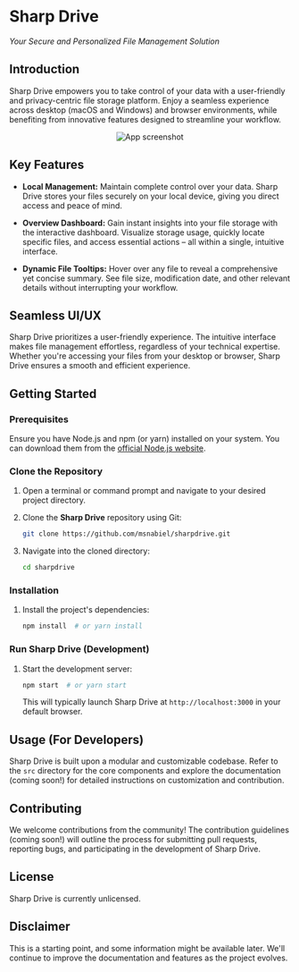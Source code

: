 # **Sharp Drive**
*Your Secure and Personalized File Management Solution*

**Introduction**
---

Sharp Drive empowers you to take control of your data with a user-friendly and privacy-centric file storage platform. Enjoy a seamless experience across desktop (macOS and Windows) and browser environments, while benefiting from innovative features designed to streamline your workflow.

<p align="center">
  <img src="apps/landing/public/github.webp" alt="App screenshot">
  <br />
</p>

## **Key Features**

- **Local Management:** Maintain complete control over your data. Sharp Drive stores your files securely on your local device, giving you direct access and peace of mind.
  
- **Overview Dashboard:** Gain instant insights into your file storage with the interactive dashboard. Visualize storage usage, quickly locate specific files, and access essential actions – all within a single, intuitive interface.

- **Dynamic File Tooltips:** Hover over any file to reveal a comprehensive yet concise summary. See file size, modification date, and other relevant details without interrupting your workflow.

## **Seamless UI/UX**

Sharp Drive prioritizes a user-friendly experience. The intuitive interface makes file management effortless, regardless of your technical expertise. Whether you're accessing your files from your desktop or browser, Sharp Drive ensures a smooth and efficient experience.

## **Getting Started**

### **Prerequisites**

Ensure you have Node.js and npm (or yarn) installed on your system. You can download them from the [official Node.js website](https://nodejs.org/en/about/previous-releases).

### **Clone the Repository**

1. Open a terminal or command prompt and navigate to your desired project directory.
2. Clone the **Sharp Drive** repository using Git:

   ```bash
   git clone https://github.com/msnabiel/sharpdrive.git
   ```

3. Navigate into the cloned directory:

   ```bash
   cd sharpdrive
   ```

### **Installation**

1. Install the project's dependencies:

   ```bash
   npm install  # or yarn install
   ```

### **Run Sharp Drive (Development)**

1. Start the development server:

   ```bash
   npm start  # or yarn start
   ```

   This will typically launch Sharp Drive at `http://localhost:3000` in your default browser.

## **Usage (For Developers)**

Sharp Drive is built upon a modular and customizable codebase. Refer to the `src` directory for the core components and explore the documentation (coming soon!) for detailed instructions on customization and contribution.

## **Contributing**

We welcome contributions from the community! The contribution guidelines (coming soon!) will outline the process for submitting pull requests, reporting bugs, and participating in the development of Sharp Drive.

## **License**

Sharp Drive is currently unlicensed.

## **Disclaimer**

This is a starting point, and some information might be available later. We'll continue to improve the documentation and features as the project evolves.